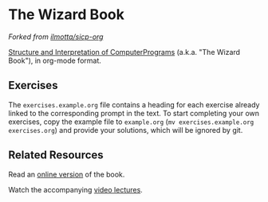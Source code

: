 # The Wizard Book

_Forked from [ilmotta/sicp-org](https://github.com/ilmotta/sicp-org)_

[Structure and Interpretation of ComputerPrograms](https://mitpress.mit.edu/9780262510875/structure-and-interpretation-of-computer-programs/)
(a.k.a. "The Wizard Book"), in org-mode format.

## Exercises

The `exercises.example.org` file contains a heading for each exercise already
linked to the corresponding prompt in the text. To start completing your own
exercises, copy the example file to `example.org` (`mv exercises.example.org
exercises.org`) and provide your solutions, which will be ignored by git.

## Related Resources

Read an [online version](http://sarabander.github.io/sicp/) of the book.

Watch the accompanying [video lectures](https://www.youtube.com/playlist?list=PLE18841CABEA24090).
